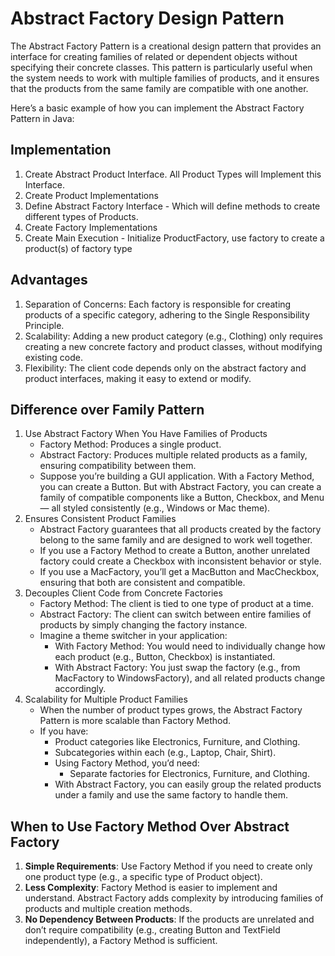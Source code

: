 # Abstract Factory Design Pattern

The Abstract Factory Pattern is a creational design pattern that provides an interface for creating families of 
related or dependent objects without specifying their concrete classes. This pattern is particularly useful when the 
system needs to work with multiple families of products, and it ensures that the products from the same family are 
compatible with one another.

Here’s a basic example of how you can implement the Abstract Factory Pattern in Java:

## Implementation

1. Create Abstract Product Interface. All Product Types will Implement this Interface.
2. Create Product Implementations
3. Define Abstract Factory Interface - Which will define methods to create different types of Products.
4. Create Factory Implementations
5. Create Main Execution - Initialize ProductFactory, use factory to create a product(s) of factory type

## Advantages

1.	Separation of Concerns:
      Each factory is responsible for creating products of a specific category, adhering to the Single Responsibility Principle.
2.	Scalability:
Adding a new product category (e.g., Clothing) only requires creating a new concrete factory and product classes, without modifying existing code.
3.	Flexibility:
The client code depends only on the abstract factory and product interfaces, making it easy to extend or modify.

## Difference over Family Pattern

1. Use Abstract Factory When You Have Families of Products
   * Factory Method: Produces a single product.
   * Abstract Factory: Produces multiple related products as a family, ensuring compatibility between them.
   * Suppose you’re building a GUI application. With a Factory Method, you can create a Button. 
   But with Abstract Factory, you can create a family of compatible components like a Button, 
   Checkbox, and Menu — all styled consistently (e.g., Windows or Mac theme).
2. Ensures Consistent Product Families
   * Abstract Factory guarantees that all products created by the factory belong to the same family and are 
   designed to work well together.
   * If you use a Factory Method to create a Button, another unrelated factory could create a Checkbox with inconsistent 
   behavior or style.
   * If you use a MacFactory, you’ll get a MacButton and MacCheckbox, ensuring that both are consistent and compatible.
3. Decouples Client Code from Concrete Factories
   * Factory Method: The client is tied to one type of product at a time.
   * Abstract Factory: The client can switch between entire families of products by simply changing the factory instance.
   * Imagine a theme switcher in your application:
     * With Factory Method: You would need to individually change how each product (e.g., Button, Checkbox) is instantiated.
     * With Abstract Factory: You just swap the factory (e.g., from MacFactory to WindowsFactory), and all related products change accordingly.
4. Scalability for Multiple Product Families
   * When the number of product types grows, the Abstract Factory Pattern is more scalable than Factory Method.
   * If you have:
     * Product categories like Electronics, Furniture, and Clothing. 
     * Subcategories within each (e.g., Laptop, Chair, Shirt).
     * Using Factory Method, you’d need:
       * Separate factories for Electronics, Furniture, and Clothing.
     * With Abstract Factory, you can easily group the related products under a family and use the same factory to handle them.

## When to Use Factory Method Over Abstract Factory

1. **Simple Requirements**: Use Factory Method if you need to create only one product type (e.g., a specific type of Product object).
2.	**Less Complexity**: Factory Method is easier to implement and understand. Abstract Factory adds complexity by introducing families of products and multiple creation methods.
3. **No Dependency Between Products**: If the products are unrelated and don’t require compatibility (e.g., creating Button and TextField independently), a Factory Method is sufficient.